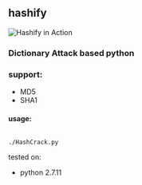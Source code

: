 ## hashify
![Hashify in Action](http://i.imgur.com/wTVF6Mo.png)
### Dictionary Attack based python  

### support:
* MD5
* SHA1


#### usage:

<code>
./HashCrack.py
</code>

tested on: 
* python 2.7.11
